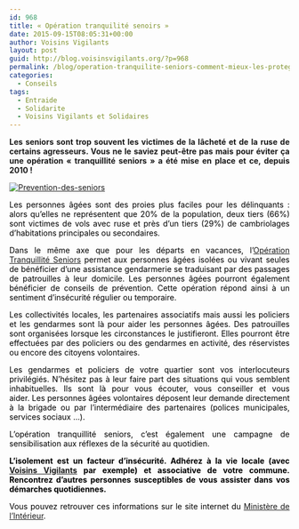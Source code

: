 ```yaml
---
id: 968
title: « Opération tranquilité senoirs »
date: 2015-09-15T08:05:31+00:00
author: Voisins Vigilants
layout: post
guid: http://blog.voisinsvigilants.org/?p=968
permalink: /blog/operation-tranquilite-seniors-comment-mieux-les-proteger/
categories:
  - Conseils
tags:
  - Entraide
  - Solidarite
  - Voisins Vigilants et Solidaires
---
```

<p style="text-align: justify;">
  <strong>Les seniors sont trop souvent les victimes de la lâcheté et de la ruse de certains agresseurs. Vous ne le saviez peut-être pas mais pour éviter ça une opération <strong>« tranquillité seniors » a été mise en place et ce, depuis 2010 !</strong></strong>
</p>

<p style="text-align: justify;">
  <a href="./../../images/2015/09/Prevention-des-seniors.jpg"><img class="aligncenter  wp-image-970" src="./../../images/2015/09/Prevention-des-seniors.jpg" alt="Prevention-des-seniors"/></a>
</p>

<p style="text-align: justify;">
  <span style="color: #000000;">Les personnes âgées sont des proies plus faciles pour les délinquants : alors qu’elles ne représentent que 20% de la population, deux tiers (66%) sont victimes de vols avec ruse et près d’un tiers (29%) de cambriolages d’habitations principales ou secondaires.</span>
</p>

<p style="text-align: justify;">
  <span style="color: #000000;">Dans le même axe que pour les départs en vacances, l&rsquo;<a href="http://blog.voisinsvigilants.org/blog/loperation-tranquillite-vacances-soyez-zen-vos-conges/">Opération Tranquillité Seniors</a> permet aux personnes âgées isolées ou vivant seules de bénéficier d&rsquo;une assistance gendarmerie se traduisant par des passages de patrouilles à leur domicile. Les personnes âgées pourront également bénéficier de conseils de prévention. Cette opération répond ainsi à un sentiment d&rsquo;insécurité régulier ou temporaire.</span>
</p>

<p style="text-align: justify;">
  <span style="color: #000000;">Les collectivités locales, les partenaires associatifs mais aussi les policiers et les gendarmes sont là pour aider les personnes âgées. Des patrouilles sont organisées lorsque les circonstances le justifieront. Elles pourront être effectuées par des policiers ou des gendarmes en activité, des réservistes ou encore des citoyens volontaires.</span>
</p>

<p style="text-align: justify;">
  <span style="color: #000000;">Les gendarmes et policiers de votre quartier sont vos interlocuteurs privilégiés. N’hésitez pas à leur faire part des situations qui vous semblent inhabituelles. Ils sont là pour vous écouter, vous conseiller et vous aider. Les personnes âgées volontaires déposent leur demande directement à la brigade ou par l&rsquo;intermédiaire des partenaires (polices municipales, services sociaux &#8230;).</span>
</p>

<p style="text-align: justify;">
  <span style="color: #000000;">L&rsquo;opération tranquillité seniors, c&rsquo;est également une campagne de sensibilisation aux réflexes de la sécurité au quotidien.</span>
</p>

<p style="text-align: justify;">
  <strong><span style="color: #000000;">L’isolement est un facteur d’insécurité. Adhérez à la vie locale (avec <a href="http://www.voisinsvigilants.org">Voisins Vigilants</a> par exemple) et associative de votre commune. Rencontrez d’autres personnes susceptibles de vous assister dans vos démarches quotidiennes.</span></strong>
</p>

<p style="text-align: justify;">
  <span style="color: #000000;">Vous pouvez retrouver ces informations sur le site internet du <a href="http://www.gendarmerie.interieur.gouv.fr/fre/Zooms/Operation-tranquillite-seniors-et-reflexes-securite-au-quotidien">Ministère de l’Intérieur</a>.</span>
</p>

